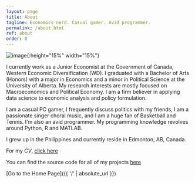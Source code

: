 ```yaml
---
layout: page
title: About
tagline: Economics nerd. Casual gamer. Avid programmer.
permalink: /about.html
ref: about
order: 0
---
```

![image](DSC_8671.jpg){:height="15%" width="15%"}

I currently work as a Junior Economist at the Government of Canada, Western Economic Diversification (WD). I graduated with a Bachelor of Arts (Honors) with a major in Economics and a minor in Political Science at the University of Alberta. My research interests are mostly focused on Macroeconomics and Political Economy. I am a firm believer in applying data science to economic analysis and policy formulation.

I am a casual PC gamer, I frequently discuss politics with my friends, I am a passionate singer choral music, and I am a huge fan of Basketball and Tennis. I'm also an avid programmer. My programming knowledge revolves around Python, R and MATLAB. 

I grew up in the Philippines and currently reside in Edmonton, AB, Canada.

For my _CV_, [click here](CV_Draft.pdf)

You can find the source code for all of my projects [here](https://github.com/lj-valencia)

[Go to the Home Page]({{ '/' | absolute_url }})
